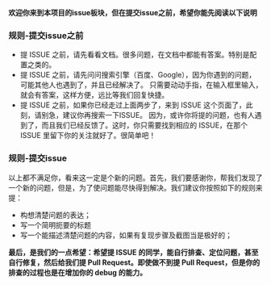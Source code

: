 **欢迎你来到本项目的issue板块，但在提交issue之前，希望你能先阅读以下说明**

### 规则-提交issue之前
+ 提 ISSUE 之前，请先看看文档。很多问题，在文档中都能有答案。特别是配置之类的。
+ 提 ISSUE 之前，请先问问搜索引擎（百度、Google），因为你遇到的问题，可能其他人也遇到了，并且已经解决了。 只需要动动手指，在输入框里输入，就会有答案，这样方便，远比等我们回复快捷。
+ 提 ISSUE 之前，如果你已经走过上面两步了，来到 ISSUE 这个页面了，此刻，请别急，建议你再搜索一下ISSUE。 因为，或许你将提的问题，也有人遇到了，而且我们已经反馈了。这时，你只需要找到相应的 ISSUE，在那个 ISSUE 里留下你的关注就好了。很简单吧！

### 规则-提交issue 
以上都不满足你，看来这一定是个新的问题。首先，我们要感谢你，帮我们发现了一个新的问题，但是，为了使问题能尽快得到解决。我们建议你按照如下的规则来提：

+ 构想清楚问题的表达；
+ 写一个简明扼要的标题
+ 写一个能描述清楚问题的内容，如果有复现步骤及截图当是极好的；

**最后，是我们的一点希望：希望提 ISSUE 的同学，能自行排查、定位问题，甚至自行修复，然后给我们提 Pull Request。即使做不到提 Pull Request，但是你的排查的过程也是在增加你的 debug 的能力。**

